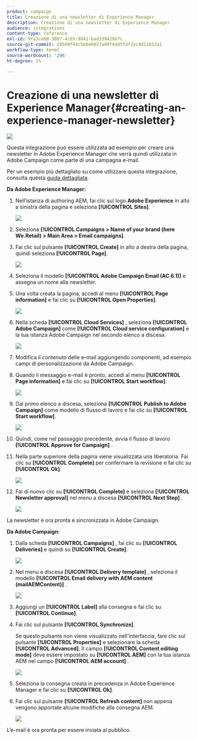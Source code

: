 ```yaml
---
product: campaign
title: Creazione di una newsletter di Experience Manager
description: Creazione di una newsletter di Experience Manager
audience: integrations
content-type: reference
exl-id: 9fa3ce08-3007-4c65-9841-bad339428b7c
source-git-commit: 20509f44c5b8e0827a09f44dffdf2ec9d11652a1
workflow-type: tm+mt
source-wordcount: '296'
ht-degree: 1%

---
```


# Creazione di una newsletter di Experience Manager{#creating-an-experience-manager-newsletter}

![](../../assets/common.svg)

Questa integrazione può essere utilizzata ad esempio per creare una newsletter in Adobe Experience Manager che verrà quindi utilizzata in Adobe Campaign come parte di una campagna e-mail.

Per un esempio più dettagliato su come utilizzare questa integrazione, consulta questa [guida dettagliata](https://helpx.adobe.com/campaign/kb/acc-aem.html).

**Da Adobe Experience Manager:**

1. Nell’istanza di authoring AEM, fai clic sul logo **Adobe Experience** in alto a sinistra della pagina e seleziona **[!UICONTROL Sites]**.

   ![](assets/aem_uc_1.png)

1. Seleziona **[!UICONTROL Campaigns > Name of your brand (here We.Retail) > Main Area > Email campaigns]**.
1. Fai clic sul pulsante **[!UICONTROL Create]** in alto a destra della pagina, quindi seleziona **[!UICONTROL Page]**.

   ![](assets/aem_uc_2.png)

1. Seleziona il modello **[!UICONTROL Adobe Campaign Email (AC 6.1)]** e assegna un nome alla newsletter.
1. Una volta creata la pagina, accedi al menu **[!UICONTROL Page information]** e fai clic su **[!UICONTROL Open Properties]**.

   ![](assets/aem_uc_3.png)

1. Nella scheda **[!UICONTROL Cloud Services]** , seleziona **[!UICONTROL Adobe Campaign]** come **[!UICONTROL Cloud service configuration]** e la tua istanza Adobe Campaign nel secondo elenco a discesa.

   ![](assets/aem_uc_4.png)

1. Modifica il contenuto delle e-mail aggiungendo componenti, ad esempio campi di personalizzazione da Adobe Campaign.
1. Quando il messaggio e-mail è pronto, accedi al menu **[!UICONTROL Page information]** e fai clic su **[!UICONTROL Start workflow]**.

   ![](assets/aem_uc_5.png)

1. Dal primo elenco a discesa, seleziona **[!UICONTROL Publish to Adobe Campaign]** come modello di flusso di lavoro e fai clic su **[!UICONTROL Start workflow]**.

   ![](assets/aem_uc_6.png)

1. Quindi, come nel passaggio precedente, avvia il flusso di lavoro **[!UICONTROL Approve for Campaign]** .
1. Nella parte superiore della pagina viene visualizzata una liberatoria. Fai clic su **[!UICONTROL Complete]** per confermare la revisione e fai clic su **[!UICONTROL Ok]**.

   ![](assets/aem_uc_7.png)

1. Fai di nuovo clic su **[!UICONTROL Complete]** e seleziona **[!UICONTROL Newsletter approval]** nel menu a discesa **[!UICONTROL Next Step]** .

   ![](assets/aem_uc_8.png)

La newsletter è ora pronta e sincronizzata in Adobe Campaign.

**Da Adobe Campaign:**

1. Dalla scheda **[!UICONTROL Campaigns]** , fai clic su **[!UICONTROL Deliveries]** e quindi su **[!UICONTROL Create]**.

   ![](assets/aem_uc_9.png)

1. Nel menu a discesa **[!UICONTROL Delivery template]** , seleziona il modello **[!UICONTROL Email delivery with AEM content (mailAEMContent)]** .

   ![](assets/aem_uc_10.png)

1. Aggiungi un **[!UICONTROL Label]** alla consegna e fai clic su **[!UICONTROL Continue]**.
1. Fai clic sul pulsante **[!UICONTROL Synchronize]**.

   Se questo pulsante non viene visualizzato nell&#39;interfaccia, fare clic sul pulsante **[!UICONTROL Properties]** e selezionare la scheda **[!UICONTROL Advanced]**. Il campo **[!UICONTROL Content editing mode]** deve essere impostato su **[!UICONTROL AEM]** con la tua istanza AEM nel campo **[!UICONTROL AEM account]** .

   ![](assets/aem_uc_11.png)

1. Seleziona la consegna creata in precedenza in Adobe Experience Manager e fai clic su **[!UICONTROL Ok]**.
1. Fai clic sul pulsante **[!UICONTROL Refresh content]** non appena vengono apportate alcune modifiche alla consegna AEM.

   ![](assets/aem_uc_12.png)

L’e-mail è ora pronta per essere inviata al pubblico.
